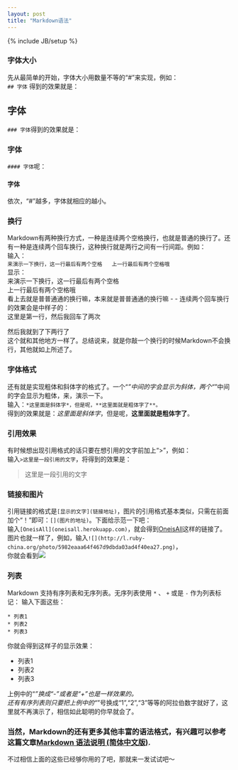 ```yaml
---
layout: post
title: "Markdown语法"
---
```

{% include JB/setup %}


### 字体大小  
先从最简单的开始，字体大小用数量不等的“#”来实现，例如：  
`## 字体` 得到的效果就是：
## 字体
`### 字体`得到的效果就是：
### 字体
`#### 字体`呢：  
#### 字体
依次，“#”越多，字体就相应的越小。 


### 换行   
Markdown有两种换行方式，一种是连续两个空格换行，也就是普通的换行了。还有一种是连续两个回车换行，这种换行就是两行之间有一行间距。例如：  
输入：    
`来演示一下换行，这一行最后有两个空格  
上一行最后有两个空格哦`  
显示：   
来演示一下换行，这一行最后有两个空格  
上一行最后有两个空格哦  
看上去就是普普通通的换行嘛，本来就是普普通通的换行嘛 - -
连续两个回车换行的效果会是中样子的：  
这里是第一行，然后我回车了两次

然后我就到了下两行了  
这个就和其他地方一样了。总结说来，就是你敲一个换行的时候Markdown不会换行，其他就如上所述了。  

### 字体格式  
还有就是实现粗体和斜体字的格式了。一个“*”中间的字会显示为斜体，两个“*”中间的字会显示为粗体，来，演示一下。  
输入：`*这里面是斜体字*，但是呢，**这里面就是粗体字了**。`   
得到的效果就是：*这里面是斜体字*，但是呢，**这里面就是粗体字了**。


### 引用效果  
有时候想出现引用格式的话只要在想引用的文字前加上“>”，例如：    
输入`>这里是一段引用的文字`，将得到的效果是：
>这里是一段引用的文字



### 链接和图片  
引用链接的格式是`[显示的文字](链接地址)`，图片的引用格式基本类似，只需在前面加个“！”即可：`[](图片的地址)`。下面给示范一下吧：  
输入`[OneisAll](oneisall.herokuapp.com)`，就会得到[OneisAll](oneisall.herokuapp.com)这样的链接了。    
图片也就一样了，例如，输入`![](http://l.ruby-china.org/photo/5982eaaa64f467d9dbda03ad4f40ea27.png)`，  
你就会看到![](http://l.ruby-china.org/photo/5982eaaa64f467d9dbda03ad4f40ea27.png)


### 列表  
Markdown 支持有序列表和无序列表。无序列表使用 `*` 、 `+` 或是 `-` 作为列表标记：
输入下面这些：

    * 列表1
    * 列表2
    * 列表3
你就会得到这样子的显示效果：

- 列表1
- 列表2
- 列表3

上例中的“*”换成“-”或者是“+”也是一样效果的。  
还有有序列表则只要把上例中的“*”号换成“1”,“2”,“3”等等的阿拉伯数字就好了，这里就不再演示了，相信如此聪明的你早就会了。


### 当然，Markdown的还有更多其他丰富的语法格式，有兴趣可以参考这篇文章[Markdown 语法说明 (简体中文版)](http://wowubuntu.com/markdown/index.html).  
不过相信上面的这些已经够你用的了吧，那就来一发试试吧～
